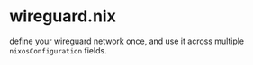 # wireguard.nix
define your wireguard network once, and use it across multiple `nixosConfiguration` fields.
